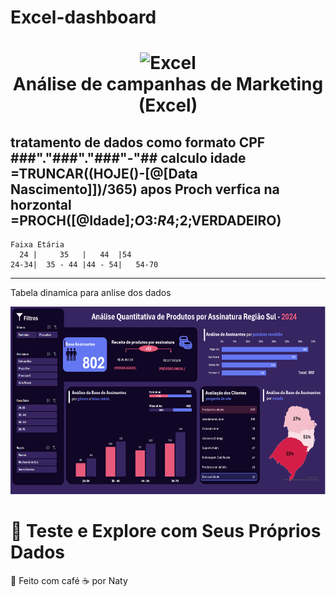 # Excel-dashboard


<h1 align="center">
  <img src="https://img.icons8.com/color/96/microsoft-excel-2019--v1.png" alt="Excel" width="50" height="50"><br>
  <strong>Análise de campanhas de Marketing (Excel)</strong>
</h1>

tratamento de dados como formato CPF ###"."###"."###"-"##
calculo idade =TRUNCAR((HOJE()-[@[Data Nascimento]])/365)
apos Proch verfica na horzontal =PROCH([@Idade];$O$3:$R$4;2;VERDADEIRO)
----
````
Faixa Etária			
  24 |     35   |  	44  |54
24-34|	35 - 44	|44 - 54|	54-70
````
----

Tabela dinamica para anlise dos dados

<div align="center">
  <img src="./produtoxassinatura.PNG" alt="c" height="300">
</div>



# 🧪 Teste e Explore com Seus Próprios Dados


🧠 Feito com café ☕ por Naty

